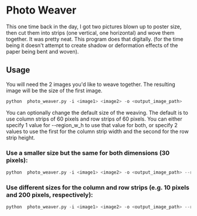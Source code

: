 # Photo Weaver

This one time back in the day, I got two pictures blown up to poster size, then cut them into strips (one vertical, one horizontal) and wove them together. It was pretty neat. This program does that digitally. (for the time being it doesn't attempt to create shadow or deformation effects of the paper being bent and woven).

## Usage

You will need the 2 images you'd like to weave together. The resulting image will be the size of the first image.

```python
python  photo_weaver.py -i <image1> <image2> -o <output_image_path>
```

You can optionally change the default size of the weaving. The default is to use column strips of 60 pixels and row strips of 60 pixels. You can either specify 1 value for --region_w_h to use that value for both, or specify 2 values to use the first for the column strip width and the second for the row strip height.

### Use a smaller size but the same for both dimensions (30 pixels):
```python
python  photo_weaver.py -i <image1> <image2> -o <output_image_path> --region_w_h 30
```

### Use different sizes for the column and row strips (e.g. 10 pixels and 200 pixels, respectively):
```python
python  photo_weaver.py -i <image1> <image2> -o <output_image_path> --region_w_h 10 200
``````